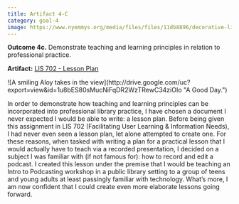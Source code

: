```yaml
---
title: Artifact 4-C
category: goal-4
image: https://www.nyemmys.org/media/files/files/11db8896/decorative-line-break-29.png
---
```


**Outcome 4c.** Demonstrate teaching and learning principles in relation to professional practice.

**Artifact:** [LIS 702 - Lesson Plan](https://docs.google.com/document/d/1sOF1lHllqhrC-Nvk0raIv6zRF4WhecxUUIey-myU7xE/edit?usp=sharing)

<div class="image-left" markdown="1">
![A smiling Aloy takes in the view](http://drive.google.com/uc?export=view&id=1u8bES80sMucNiFqDR2WzTRewC34ziOIo "A Good Day.")
</div>

In order to demonstrate how teaching and learning principles can be incorporated into professional library practice, I have chosen a document I never expected I would be able to write: a lesson plan. Before being given this assignment in LIS 702 (Facilitating User Learning & Information Needs), I had never even seen a lesson plan, let alone attempted to create one. For these reasons, when tasked with writing a plan for a practical lesson that I would actually have to teach via a recorded presentation, I decided on a subject I was familiar with (if not famous for): how to record and edit a podcast. I created this lesson under the premise that I would be teaching an Intro to Podcasting workshop in a public library setting to a group of teens and young adults at least passingly familiar with technology. What’s more, I am now confident that I could create even more elaborate lessons going forward.

